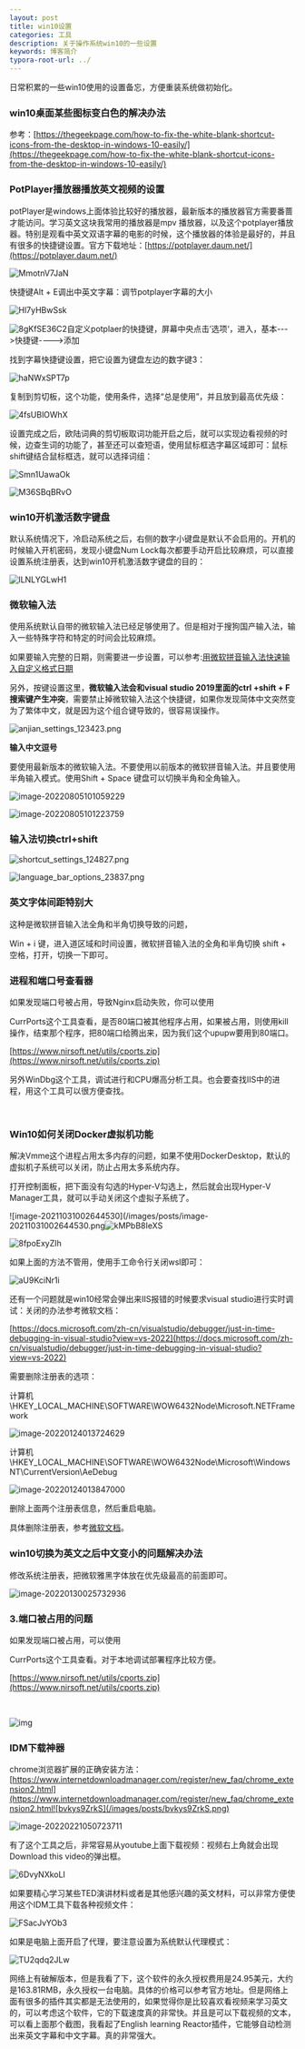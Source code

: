 ```yaml
---
layout: post
title: win10设置
categories: 工具
description: 关于操作系统win10的一些设置
keywords: 博客简介
typora-root-url: ../
---
```

日常积累的一些win10使用的设置备忘，方便重装系统做初始化。

### win10桌面某些图标变白色的解决办法

参考：[https://thegeekpage.com/how-to-fix-the-white-blank-shortcut-icons-from-the-desktop-in-windows-10-easily/](https://thegeekpage.com/how-to-fix-the-white-blank-shortcut-icons-from-the-desktop-in-windows-10-easily/)

### PotPlayer播放器播放英文视频的设置

potPlayer是windows上面体验比较好的播放器，最新版本的播放器官方需要番蔷才能访问。学习英文这块我常用的播放器是mpv 播放器，以及这个potplayer播放器。特别是观看中英文双语字幕的电影的时候，这个播放器的体验是最好的，并且有很多的快捷键设置。官方下载地址：[https://potplayer.daum.net/](https://potplayer.daum.net/)

![MmotnV7JaN](/images/posts/MmotnV7JaN.png)

快捷键Alt + E调出中英文字幕：调节potplayer字幕的大小

![Hl7yHBwSsk](/images/posts/Hl7yHBwSsk.png)

![8gKfSE36C2](/images/posts/8gKfSE36C2.png)自定义potplaer的快捷键，屏幕中央点击’选项‘，进入，基本--->快捷键---->添加

找到字幕快捷键设置，把它设置为键盘左边的数字键3：

![haNWxSPT7p](/images/posts/haNWxSPT7p.png)

复制到剪切板，这个功能，使用条件，选择“总是使用”，并且放到最高优先级：

![4fsUBlOWhX](/images/posts/4fsUBlOWhX.png)



设置完成之后，欧陆词典的剪切板取词功能开启之后，就可以实现边看视频的时候，边查生词的功能了，甚至还可以查短语，使用鼠标框选字幕区域即可：鼠标shift键结合鼠标框选，就可以选择词组：

![Smn1UawaOk](/images/posts/Smn1UawaOk.png)

![M36SBqBRvO](/images/posts/M36SBqBRvO.png)

### win10开机激活数字键盘

默认系统情况下，冷启动系统之后，右侧的数字小键盘是默认不会启用的。开机的时候输入开机密码，发现小键盘Num Lock每次都要手动开启比较麻烦，可以直接设置系统注册表，达到win10开机激活数字键盘的目的：

![lLNLYGLwH1](/images/posts/lLNLYGLwH1.png)

### 微软输入法

使用系统默认自带的微软输入法已经足够使用了。但是相对于搜狗国产输入法，输入一些特殊字符和特定的时间会比较麻烦。

如果要输入完整的日期，则需要进一步设置，可以参考:[用微软拼音输入法快速输入自定义格式日期](https://blog.walterlv.com/ime/2017/09/18/date-time-format-using-microsoft-pinyin.html)

另外，按键设置这里，**微软输入法会和visual studio 2019里面的ctrl +shift + F搜索键产生冲突**，需要禁止掉微软输入法这个快捷键，如果你发现简体中文突然变为了繁体中文，就是因为这个组合键导致的，很容易误操作。

![anjian_settings_123423.png](/images/posts/anjian_settings_123423.png)

**输入中文逗号**

要使用最新版本的微软输入法。不要使用以前版本的微软拼音输入法。并且要使用半角输入模式。使用Shift + Space 键盘可以切换半角和全角输入。

![image-20220805101059229](/images/posts/image-20220805101059229.png)

![image-20220805101223759](/images/posts/image-20220805101223759.png)





### 输入法切换ctrl+shift

![shortcut_settings_124827.png](/images/posts/shortcut_settings_124827.png)

![language_bar_options_23837.png](/images/posts/language_bar_options_23837.png)



### 英文字体间距特别大

这种是微软拼音输入法全角和半角切换导致的问题，

Win + i 键，进入道区域和时间设置，微软拼音输入法的全角和半角切换 shift + 空格，打开，切换一下即可。

### 进程和端口号查看器

如果发现端口号被占用，导致Nginx启动失败，你可以使用

CurrPorts这个工具查看，是否80端口被其他程序占用，如果被占用，则使用kill操作，结束那个程序，把80端口给腾出来，因为我们这个upupw要用到80端口。

[https://www.nirsoft.net/utils/cports.zip](https://www.nirsoft.net/utils/cports.zip)

另外WinDbg这个工具，调试进行和CPU爆高分析工具。也会要查找IIS中的进程，用这个工具可以很方便查找。

​                               

###  Win10如何关闭Docker虚拟机功能

解决Vmme这个进程占用太多内存的问题，如果不使用DockerDesktop，默认的虚拟机子系统可以关闭，防止占用太多系统内存。

打开控制面板，把下面没有勾选的Hyper-V勾选上，然后就会出现Hyper-V Manager工具，就可以手动关闭这个虚拟子系统了。

![image-20211031002644530](/images/posts/image-20211031002644530.png![kMPbB8IeXS](/images/posts/kMPbB8IeXS.png)

![8fpoExyZIh](/images/posts/8fpoExyZIh.png)

如果上面的方法不管用，使用手工命令行关闭wsl即可：

![aU9KciNr1i](/images/posts/aU9KciNr1i.png)

还有一个问题就是win10经常会弹出来IIS报错的时候要求visual studio进行实时调试：关闭的办法参考微软文档：

[https://docs.microsoft.com/zh-cn/visualstudio/debugger/just-in-time-debugging-in-visual-studio?view=vs-2022](https://docs.microsoft.com/zh-cn/visualstudio/debugger/just-in-time-debugging-in-visual-studio?view=vs-2022)



需要删除注册表的选项：

计算机\HKEY_LOCAL_MACHINE\SOFTWARE\WOW6432Node\Microsoft\.NETFramework

![image-20220124013724629](/images/posts/image-20220124013724629.png)

计算机\HKEY_LOCAL_MACHINE\SOFTWARE\WOW6432Node\Microsoft\Windows NT\CurrentVersion\AeDebug

![image-20220124013847000](/images/posts/image-20220124013847000.png)

删除上面两个注册表信息，然后重启电脑。

具体删除注册表，参考[微软文档](https://docs.microsoft.com/zh-cn/visualstudio/debugger/debug-using-the-just-in-time-debugger?view=vs-2022#disable-just-in-time-debugging-from-the-windows-registry)。



### win10切换为英文之后中文变小的问题解决办法

修改系统注册表，把微软雅黑字体放在优先级最高的前面即可。

![image-20220130025732936](/images/posts/image-20220130025732936.png)



### 3.端口被占用的问题

如果发现端口被占用，可以使用

CurrPorts这个工具查看。对于本地调试部署程序比较方便。

[https://www.nirsoft.net/utils/cports.zip](https://www.nirsoft.net/utils/cports.zip)

​                               

 ![img](../images/posts/(R5S7%_%SBF7_ST`ULQ)X]X.png)

### IDM下载神器

chrome浏览器扩展的正确安装方法：[https://www.internetdownloadmanager.com/register/new_faq/chrome_extension2.html](https://www.internetdownloadmanager.com/register/new_faq/chrome_extension2.html![bvkys9ZrkS](/images/posts/bvkys9ZrkS.png)

![image-20220221050723711](/images/posts/image-20220221050723711.png)

有了这个工具之后，非常容易从youtube上面下载视频：视频右上角就会出现Download this video的弹出框。

![6DvyNXkoLI](/images/posts/6DvyNXkoLI.png)

如果要精心学习某些TED演讲材料或者是其他感兴趣的英文材料，可以非常方便使用这个IDM工具下载各种视频文件：

![FSacJvYOb3](/images/posts/FSacJvYOb3.png)

如果是电脑上面开启了代理，要注意设置为系统默认代理模式：

![TU2qdq2JLw](/images/posts/TU2qdq2JLw.png)

网络上有破解版本，但是我看了下，这个软件的永久授权费用是24.95美元，大约是163.81RMB，永久授权一台电脑。具体的价格可以参考官方地址。但是网络上面有很多的插件其实都是无法使用的，如果觉得你是比较喜欢看视频来学习英文的，可以考虑这个软件，它的下载速度真的非常快。并且是可以下载视频的文本，可以看上面那个截图，我看起了English learning Reactor插件，它能够自动检测出来英文字幕和中文字幕。真的非常强大。
